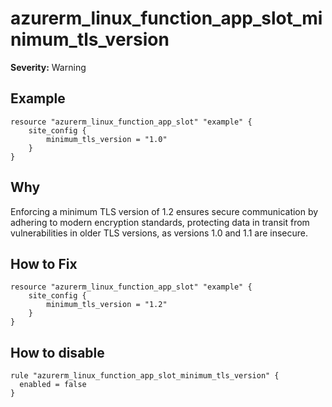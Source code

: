 # azurerm_linux_function_app_slot_minimum_tls_version

**Severity:** Warning


## Example

```hcl
resource "azurerm_linux_function_app_slot" "example" {
    site_config {
        minimum_tls_version = "1.0"
    }
}
```

## Why

Enforcing a minimum TLS version of 1.2 ensures secure communication by adhering to modern encryption standards, protecting data in transit from vulnerabilities in older TLS versions, as versions 1.0 and 1.1 are insecure.

## How to Fix

```hcl
resource "azurerm_linux_function_app_slot" "example" {
    site_config {
        minimum_tls_version = "1.2"
    }
}
```


## How to disable

```hcl
rule "azurerm_linux_function_app_slot_minimum_tls_version" {
  enabled = false
}
```

